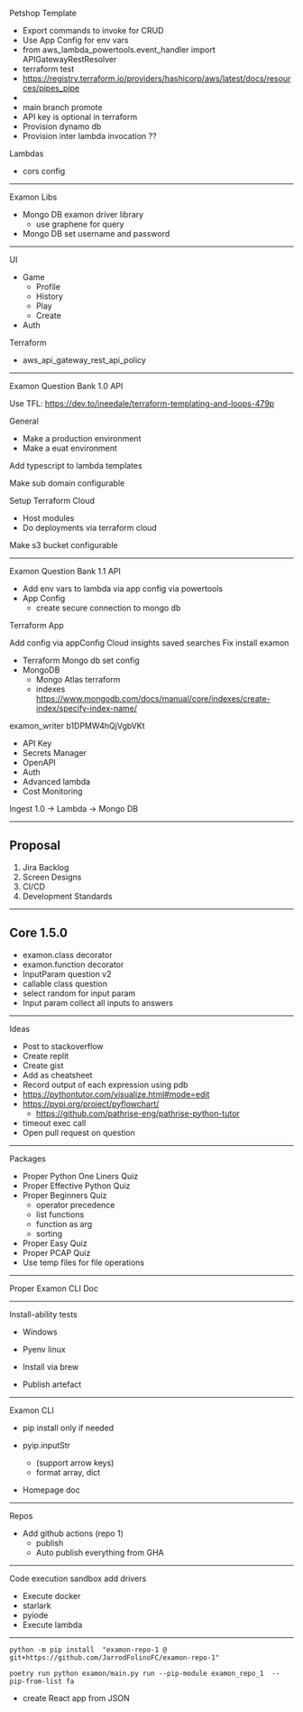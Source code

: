 Petshop Template
- Export commands to invoke for CRUD
- Use App Config for env vars
- from aws_lambda_powertools.event_handler import APIGatewayRestResolver
- terraform test
- https://registry.terraform.io/providers/hashicorp/aws/latest/docs/resources/pipes_pipe
- 
- main branch promote
- API key is optional in terraform
- Provision dynamo db
- Provision inter lambda invocation ??

Lambdas
- cors config

--------------------------------------------------------------------------------
Examon Libs

- Mongo DB examon driver library
  - use graphene for query
- Mongo DB set username and password

--------------------------------------------------------------------------------

UI
- Game
  - Profile
  - History
  - Play
  - Create
- Auth

Terraform
- aws_api_gateway_rest_api_policy

--------------------------------------------------------------------------------
Examon Question Bank 1.0 API

Use TFL:
  https://dev.to/ineedale/terraform-templating-and-loops-479p

General
* Make a production environment
* Make a euat environment

Add typescript to lambda templates

Make sub domain configurable

Setup Terraform Cloud
* Host modules
* Do deployments via terraform cloud

Make s3 bucket configurable

--------------------------------------------------------------------------------
Examon Question Bank 1.1 API

* Add env vars to lambda via app config via powertools
* App Config
   * create secure connection to mongo db




Terraform App

Add config via appConfig
Cloud insights saved searches
Fix install examon
* Terraform Mongo db set config
* MongoDB
  * Mongo Atlas terraform
  * indexes https://www.mongodb.com/docs/manual/core/indexes/create-index/specify-index-name/

examon_writer
b1DPMW4hQjVgbVKt


* API Key
* Secrets Manager
* OpenAPI
* Auth
* Advanced lambda
* Cost Monitoring

Ingest 1.0 -> Lambda -> Mongo DB

----------------------------------------------------------------------------------
Proposal
----------------------------------------------------------------------------------
1. Jira Backlog
2. Screen Designs
3. CI/CD
4. Development Standards

----------------------------------------------------------------------------------
Core 1.5.0
----------------------------------------------------------------------------------

- examon.class decorator
- examon.function decorator
- InputParam question v2
- callable class question
- select random for input param
- Input param collect all inputs to answers

--------------------------------------------------------------------------------
Ideas
* Post to stackoverflow
* Create replit
* Create gist
* Add as cheatsheet
* Record output of each expression using pdb
* https://pythontutor.com/visualize.html#mode=edit
* https://pypi.org/project/pyflowchart/
  * https://github.com/pathrise-eng/pathrise-python-tutor
* timeout exec call
* Open pull request on question

---------------------------------------------------------------------------------
Packages
* Proper Python One Liners Quiz
* Proper Effective Python Quiz
* Proper Beginners Quiz
    * operator precedence
    * list functions
    * function as arg
    * sorting
* Proper Easy Quiz
* Proper PCAP Quiz
* Use temp files for file operations

---------------------------------------------------------------------------------
Proper Examon CLI Doc

----------------------------------------------------------------------------------

Install-ability tests

* Windows
* Pyenv linux

* Install via brew
* Publish artefact

---------------------------------------------------------------------------------
Examon CLI

* pip install only if needed
* pyip.inputStr
    * (support arrow keys)
    * format array, dict

* Homepage doc


---------------------------------------------------------------------------------

Repos

* Add github actions (repo 1)
    * publish
    * Auto publish everything from GHA

---------------------------------------------------------------------------------

Code execution sandbox add drivers

* Execute docker
* starlark
* pyiode
* Execute lambda

---------------------------------------------------------------------------------

```shell
python -m pip install  "examon-repo-1 @ git+https://github.com/JarrodFolinoFC/examon-repo-1"

poetry run python examon/main.py run --pip-module examon_repo_1  --pip-from-list fa
```

* create React app from JSON
